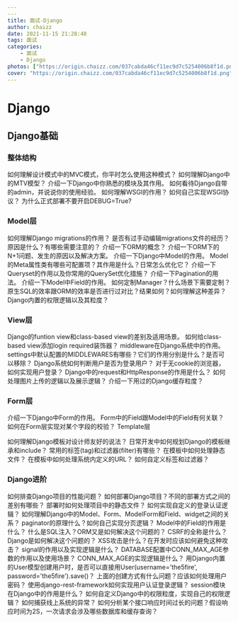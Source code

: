 ```yaml
---
​---
title: 面试-Django
author: chaizz
date: 2021-11-15 21:28:48
tags: 面试
categories:
    - 面试
    - Django
photos: ["https://origin.chaizz.com/037cabda46cf11ec9d7c5254006b8f1d.png"]
cover: "https://origin.chaizz.com/037cabda46cf11ec9d7c5254006b8f1d.png"
---
```


# Django





## Django基础
### 整体结构

如何理解设计模式中的MVC模式，你平时怎么使用这种模式？
如何理解Django中的MTV模型？
介绍一下Django中你熟悉的模块及其作用。
如何看待Django自带的admin，并说说你的使用经验。
如何理解WSGI的作用？
如何自己实现WSGI协议？
为什么正式部署不要开启DEBUG=True?
### Model层

如何理解Django migrations的作用？
是否有过手动编辑migrations文件的经历？原因是什么？有哪些需要注意的？
介绍一下ORM的概念？
介绍一下ORM下的N+1问题、发生的原因以及解决方案。
介绍一下Django中Model的作用。
Model的Meta属性类有哪些可配置项？其作用是什么？日常怎么优化它？
介绍一下Queryset的作用以及你常用的QuerySet优化措施？
介绍一下Pagination的用法。
介绍一下Model中Field的作用。
如何定制Manager？什么场景下需要定制？
原生SQL的效率跟ORM的效率是否进行过对比？结果如何？如何理解这种差异？
Django内置的权限逻辑以及其粒度？
### View层

Django的funtion view和class-based view的差别及适用场景。
如何给class-based view添加login required装饰器？
middleware在Django系统中的作用。
settings中默认配置的MIDDLEWARES有哪些？它们的作用分别是什么？是否可以移除？
Django系统如何判断用户是否为登录用户？
对于无cookie的浏览器，如何实现用户登录？
Django中的request和HttpResponse的作用是什么？
如何处理图片上传的逻辑以及展示逻辑？
介绍一下用过的Django缓存粒度？
### Form层

介绍一下Django中Form的作用。
Form中的Field跟Model中的Field有何关联？
如何在Form层实现对某个字段的校验？
Template层

如何理解Django模板对设计师友好的说法？
日常开发中如何规划Django的模板继承和include？
常用的标签(tag)和过滤器(filter)有哪些？
在模板中如何处理静态文件？
在模板中如何处理系统内定义的URL？
如何自定义标签和过滤器？
### Django进阶
如何排查Django项目的性能问题？
如何部署Django项目？不同的部署方式之间的差别有哪些？
部署时如何处理项目中的静态文件？
如何实现自定义的登录认证逻辑？
如何理解Django中的Model、Form、ModelForm和Field、widget之间的关系？
paginator的原理什么？如何自己实现分页逻辑？
Model中的Field的作用是什么？
什么是SQL注入？ORM又是如何解决这个问题的？
CSRF的全称是什么？Django是如何解决这个问题的？
XSS攻击是什么？在开发时应该如何避免这种攻击？
signal的作用以及实现逻辑是什么？
DATABASE配置中CONN_MAX_AGE参数的作用以及使用场景？
CONN_MAX_AGE的实现逻辑是什么？
用Django内置的User模型创建用户时，是否可以直接用User(username='the5fire', password='the5fire').save()？
上面的创建方式有什么问题？应该如何处理用户密码？
使用django-rest-framework如何实现用户认证登录逻辑？
session模块在Django中的作用是什么？
如何自定义Django中的权限粒度，实现自己的权限逻辑？
如何捕获线上系统的异常？
如何分析某个接口响应时间过长的问题？假设响应时间为2S，一次请求会涉及哪些数据库和缓存查询？